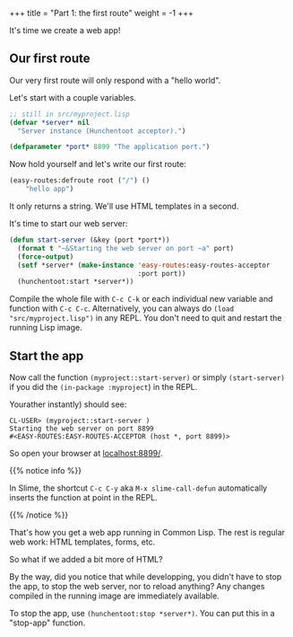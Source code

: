 +++
title = "Part 1: the first route"
weight = -1
+++

It's time we create a web app!

## Our first route

Our very first route will only respond with a "hello world".

Let's start with a couple variables.

```lisp
;; still in src/myproject.lisp
(defvar *server* nil
  "Server instance (Hunchentoot acceptor).")

(defparameter *port* 8899 "The application port.")
```

Now hold yourself and let's write our first route:

```lisp
(easy-routes:defroute root ("/") ()
    "hello app")
```

It only returns a string. We'll use HTML templates in a second.

It's time to start our web server:

```lisp
(defun start-server (&key (port *port*))
  (format t "~&Starting the web server on port ~a" port)
  (force-output)
  (setf *server* (make-instance 'easy-routes:easy-routes-acceptor
                                :port port))
  (hunchentoot:start *server*))
```

Compile the whole file with `C-c C-k` or each individual new variable
and function with `C-c C-c`. Alternatively, you can always do `(load
"src/myproject.lisp")` in any REPL. You don't need to quit and restart
the running Lisp image.


## Start the app

Now call the function `(myproject::start-server)` or simply
`(start-server)` if you did the `(in-package :myproject`) in the REPL.

Yourather instantly) should see:

```
CL-USER> (myproject::start-server )
Starting the web server on port 8899
#<EASY-ROUTES:EASY-ROUTES-ACCEPTOR (host *, port 8899)>
```

So open your browser at [localhost:8899/](localhost:8899/).

{{% notice info %}}

In Slime, the shortcut `C-c C-y` aka `M-x slime-call-defun` automatically inserts the function at point in the REPL.

{{% /notice %}}

That's how you get a web app running in Common Lisp. The rest is
regular web work: HTML templates, forms, etc.

So what if we added a bit more of HTML?

By the way, did you notice that while developping, you didn't have to stop the
app, to stop the web server, nor to reload anything? Any changes
compiled in the running image are immediately available.

To stop the app, use `(hunchentoot:stop *server*)`. You can put this in a "stop-app" function.
